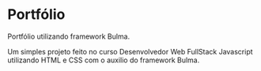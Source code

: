 # Portfólio
Portfólio utilizando framework Bulma.

Um simples projeto feito no curso Desenvolvedor Web FullStack Javascript utilizando HTML e CSS com o auxilio do framework Bulma.
